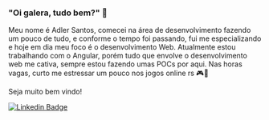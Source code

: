 ### "Oi galera, tudo bem?" 👋

Meu nome é Adler Santos, comecei na área de desenvolvimento fazendo um pouco de tudo, e conforme o tempo foi passando, fui me especializando e hoje em dia meu foco é o desenvolvimento Web. Atualmente estou trabalhando com o Angular, porém tudo que envolve o desenvolvimento web me cativa, sempre estou fazendo umas POCs por aqui. Nas horas vagas, curto me estressar um pouco nos jogos online rs 🎮🤣

Seja muito bem vindo!

[![Linkedin Badge](https://img.shields.io/badge/-LinkedIn-blue?style=flat-square&logo=Linkedin&logoColor=white&link=https://www.linkedin.com/in/adlercoelhosantos/)](https://www.linkedin.com/in/adlercoelhosantos)

<!-- 
- 🔭 I’m currently working on ...
- 🌱 I’m currently learning ...
- 👯 I’m looking to collaborate on ...
- 🤔 I’m looking for help with ...
- 💬 Ask me about ...
- 📫 How to reach me: ...
- 😄 Pronouns: ...
- ⚡ Fun fact: ...
-->
